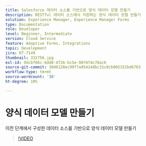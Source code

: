 ```yaml
---
title: Salesforce 데이터 소스를 기반으로 양식 데이터 모델 만들기
description: RESTful 데이터 소스에서 지원하는 양식 데이터 모델 만들기
solution: Experience Manager, Experience Manager Forms
type: Documentation
role: Developer
level: Beginner, Intermediate
version: Cloud Service
feature: Adaptive Forms, Integrations
topic: Development
jira: KT-7149
thumbnail: 331756.jpg
exl-id: 9dcbf06c-6dd0-4f26-bc5e-9074f4c78ac6
source-git-commit: 30d6120ec99f7a95414dbc31c0cb002152bd6763
workflow-type: tm+mt
source-wordcount: '38'
ht-degree: 10%

---
```


# 양식 데이터 모델 만들기

이전 단계에서 구성한 데이터 소스를 기반으로 양식 데이터 모델 만들기

>[!VIDEO](https://video.tv.adobe.com/v/331756?quality=12&learn=on)
